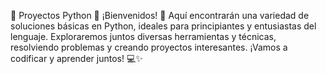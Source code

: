 
🚀 Proyectos Python 🐍
¡Bienvenidos! 🎉 Aquí encontrarán una variedad de soluciones básicas en Python, ideales para principiantes y entusiastas del lenguaje. Exploraremos juntos diversas herramientas y técnicas, resolviendo problemas y creando proyectos interesantes. ¡Vamos a codificar y aprender juntos! 💻✨

